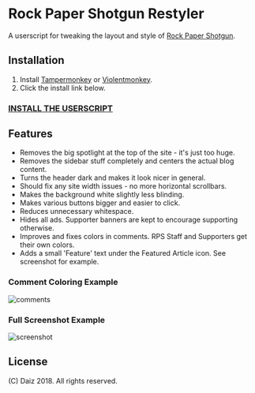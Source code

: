 # Rock Paper Shotgun Restyler

A userscript for tweaking the layout and style of [Rock Paper Shotgun](http://www.rockpapershotgun.com/).

## Installation

1.  Install [Tampermonkey](http://tampermonkey.net/) or [Violentmonkey](https://violentmonkey.github.io/get-it/).
2.  Click the install link below.

### [**INSTALL THE USERSCRIPT**](https://github.com/Daiz/rps-restyler/raw/master/rps-restyler.user.js)

## Features

- Removes the big spotlight at the top of the site - it's just too huge.
- Removes the sidebar stuff completely and centers the actual blog content.
- Turns the header dark and makes it look nicer in general.
- Should fix any site width issues - no more horizontal scrollbars.
- Makes the background white slightly less blinding.
- Makes various buttons bigger and easier to click.
- Reduces unnecessary whitespace.
- Hides all ads. Supporter banners are kept to encourage supporting otherwise.
- Improves and fixes colors in comments. RPS Staff and Supporters get their own colors.
- Adds a small 'Feature' text under the Featured Article icon. See screenshot for example.

### Comment Coloring Example

![comments](https://user-images.githubusercontent.com/3596343/42914048-e0319268-8b00-11e8-8875-60c318c5d636.png)

### Full Screenshot Example

![screenshot](https://user-images.githubusercontent.com/3596343/42914042-d23b1580-8b00-11e8-8fd4-0068ee59c1ce.png)

## License

(C) Daiz 2018. All rights reserved.